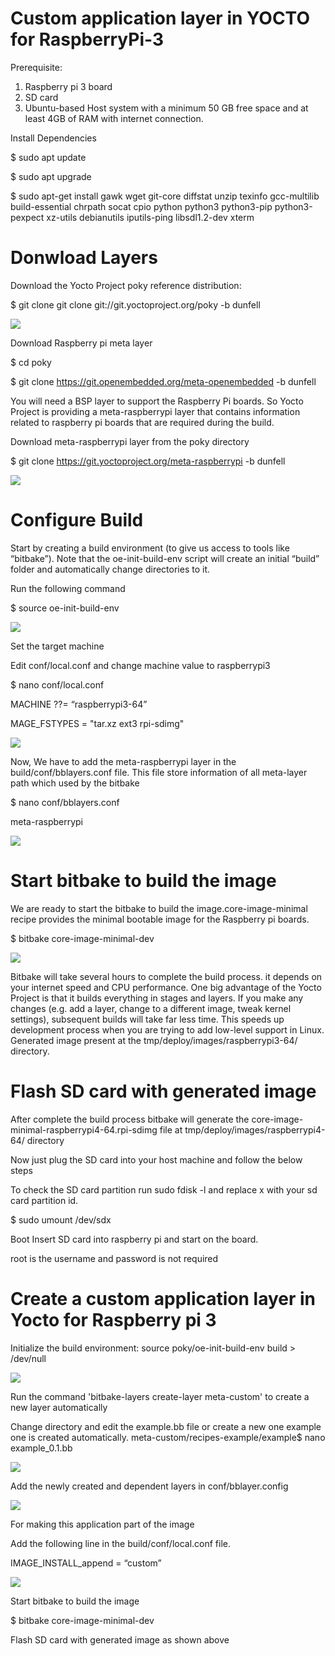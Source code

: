# Custom application layer in YOCTO for RaspberryPi-3

Prerequisite:

1. Raspberry pi 3 board
2. SD card
3. Ubuntu-based Host system with a minimum 50 GB free space and at least 4GB of RAM with internet connection.

Install Dependencies

$ sudo apt update

$ sudo apt upgrade

$ sudo apt-get install gawk wget git-core diffstat unzip texinfo gcc-multilib build-essential chrpath socat cpio python python3 python3-pip python3-pexpect xz-utils debianutils iputils-ping libsdl1.2-dev xterm

# Donwload Layers

Download the Yocto Project poky reference distribution:

$ git clone git clone git://git.yoctoproject.org/poky -b dunfell

![](https://i.postimg.cc/MpzXrvqq/1.png)


Download Raspberry pi meta layer

$ cd poky

$ git clone https://git.openembedded.org/meta-openembedded -b dunfell

You will need a BSP layer to support the Raspberry Pi boards. So Yocto Project is providing a meta-raspberrypi layer that contains information related to raspberry pi boards that are required during the build.

Download meta-raspberrypi layer from the poky directory

$ git clone https://git.yoctoproject.org/meta-raspberrypi -b dunfell

![](https://i.postimg.cc/3rBw032q/2.png)

# Configure Build

Start by creating a build environment (to give us access to tools like “bitbake”). Note that the oe-init-build-env script will create an initial “build” folder and automatically change directories to it.

Run the following command

$ source oe-init-build-env

![](https://i.postimg.cc/P5fVfQTc/3.png)

Set the target machine

Edit conf/local.conf and change machine value to raspberrypi3

$ nano conf/local.conf

MACHINE ??= “raspberrypi3-64”

MAGE_FSTYPES = "tar.xz ext3 rpi-sdimg"

![](https://i.postimg.cc/66YvJrbT/4.png)

Now, We have to add the meta-raspberrypi layer in the build/conf/bblayers.conf file. This file store information of all meta-layer path which used by the bitbake

$ nano conf/bblayers.conf

meta-raspberrypi 

![](https://i.postimg.cc/9fYfP2vz/5.png)

# Start bitbake to build the image

We are ready to start the bitbake to build the image.core-image-minimal recipe provides the minimal bootable image for the Raspberry pi boards.

$ bitbake core-image-minimal-dev

![](https://i.postimg.cc/YSDCDRCw/6.png)

Bitbake will take several hours to complete the build process. it depends on your internet speed and CPU performance. One big advantage of the Yocto Project is that it builds everything in stages and layers. If you make any changes (e.g. add a layer, change to a different image, tweak kernel settings), subsequent builds will take far less time. This speeds up development process when you are trying to add low-level support in Linux.
Generated image present at the tmp/deploy/images/raspberrypi3-64/ directory.


# Flash SD card with generated image

After complete the build process bitbake will generate the core-image-minimal-raspberrypi4-64.rpi-sdimg file at tmp/deploy/images/raspberrypi4-64/ directory

Now just plug the SD card into your host machine and follow the below steps

To check the SD card partition run sudo fdisk -l and replace x with your sd card partition id.

$ sudo umount /dev/sdx

Boot
Insert SD card into raspberry pi and start on the board.

root is the username and password is not required


# Create a custom application layer in Yocto for Raspberry pi 3

Initialize the build environment: source poky/oe-init-build-env build > /dev/null

![](https://i.postimg.cc/zvjMptqC/7.png)

Run the command 'bitbake-layers create-layer meta-custom' to create a new layer automatically

Change directory and edit the example.bb file or create a new one example one is created automatically. meta-custom/recipes-example/example$ nano example_0.1.bb

![](https://i.postimg.cc/FH45yB3B/10.png)

Add the newly created and dependent layers in conf/bblayer.config

![](https://i.postimg.cc/520jVykJ/8.png)

For making this application part of the image

Add the following line in the build/conf/local.conf file.

IMAGE_INSTALL_append = “custom”

![](https://i.postimg.cc/5tWcmkzr/9.png)

Start bitbake to build the image

$ bitbake core-image-minimal-dev

Flash SD card with generated image as shown above
